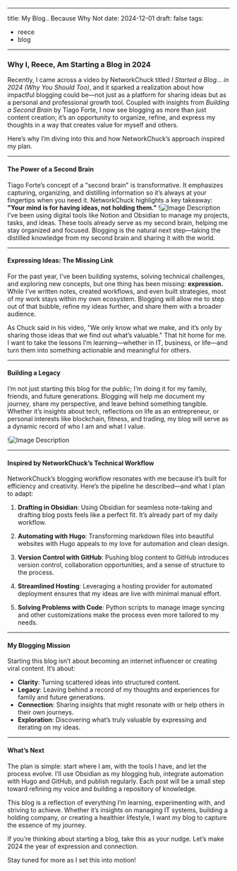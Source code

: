 

---
title: My Blog.. Because Why Not
date: 2024-12-01
draft: false
tags:
  - reece
  - blog
---

### Why I, Reece, Am Starting a Blog in 2024

Recently, I came across a video by NetworkChuck titled _I Started a Blog… in 2024 (Why You Should Too)_, and it sparked a realization about how impactful blogging could be—not just as a platform for sharing ideas but as a personal and professional growth tool. Coupled with insights from _Building a Second Brain_ by Tiago Forte, I now see blogging as more than just content creation; it’s an opportunity to organize, refine, and express my thoughts in a way that creates value for myself and others.

Here’s why I’m diving into this and how NetworkChuck’s approach inspired my plan.

---

#### The Power of a Second Brain

Tiago Forte’s concept of a "second brain" is transformative. It emphasizes capturing, organizing, and distilling information so it’s always at your fingertips when you need it. NetworkChuck highlights a key takeaway: **"Your mind is for having ideas, not holding them."**
!![Image Description](/images/Screenshot2024-12-012048571.png)
I’ve been using digital tools like Notion and Obsidian to manage my projects, tasks, and ideas. These tools already serve as my second brain, helping me stay organized and focused. Blogging is the natural next step—taking the distilled knowledge from my second brain and sharing it with the world.

---

#### Expressing Ideas: The Missing Link

For the past year, I’ve been building systems, solving technical challenges, and exploring new concepts, but one thing has been missing: **expression.** While I’ve written notes, created workflows, and even built strategies, most of my work stays within my own ecosystem. Blogging will allow me to step out of that bubble, refine my ideas further, and share them with a broader audience.

As Chuck said in his video, "We only know what we make, and it’s only by sharing those ideas that we find out what’s valuable." That hit home for me. I want to take the lessons I’m learning—whether in IT, business, or life—and turn them into something actionable and meaningful for others.

---

#### Building a Legacy

I’m not just starting this blog for the public; I’m doing it for my family, friends, and future generations. Blogging will help me document my journey, share my perspective, and leave behind something tangible. Whether it’s insights about tech, reflections on life as an entrepreneur, or personal interests like blockchain, fitness, and trading, my blog will serve as a dynamic record of who I am and what I value.

!![Image Description](/images/Screenshot2024-12-01222726.png)

---

#### Inspired by NetworkChuck’s Technical Workflow

NetworkChuck’s blogging workflow resonates with me because it’s built for efficiency and creativity. Here’s the pipeline he described—and what I plan to adapt:

1. **Drafting in Obsidian**: Using Obsidian for seamless note-taking and drafting blog posts feels like a perfect fit. It’s already part of my daily workflow.
    
2. **Automating with Hugo**: Transforming markdown files into beautiful websites with Hugo appeals to my love for automation and clean design.
    
3. **Version Control with GitHub**: Pushing blog content to GitHub introduces version control, collaboration opportunities, and a sense of structure to the process.
    
4. **Streamlined Hosting**: Leveraging a hosting provider for automated deployment ensures that my ideas are live with minimal manual effort.
    
5. **Solving Problems with Code**: Python scripts to manage image syncing and other customizations make the process even more tailored to my needs.
    

---

#### My Blogging Mission

Starting this blog isn’t about becoming an internet influencer or creating viral content. It’s about:

- **Clarity**: Turning scattered ideas into structured content.
- **Legacy**: Leaving behind a record of my thoughts and experiences for family and future generations.
- **Connection**: Sharing insights that might resonate with or help others in their own journeys.
- **Exploration**: Discovering what’s truly valuable by expressing and iterating on my ideas.

---

#### What’s Next

The plan is simple: start where I am, with the tools I have, and let the process evolve. I’ll use Obsidian as my blogging hub, integrate automation with Hugo and GitHub, and publish regularly. Each post will be a small step toward refining my voice and building a repository of knowledge.

This blog is a reflection of everything I’m learning, experimenting with, and striving to achieve. Whether it’s insights on managing IT systems, building a holding company, or creating a healthier lifestyle, I want my blog to capture the essence of my journey.

If you’re thinking about starting a blog, take this as your nudge. Let’s make 2024 the year of expression and connection.

Stay tuned for more as I set this into motion!

